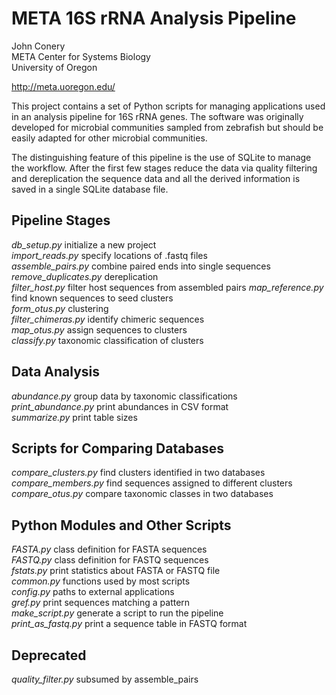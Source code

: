META 16S rRNA Analysis Pipeline
===============================

John Conery  
META Center for Systems Biology  
University of Oregon

http://meta.uoregon.edu/

This project contains a set of Python scripts for managing applications 
used in an analysis pipeline for 16S rRNA genes.  The software was 
originally developed for microbial communities sampled from zebrafish 
but should be easily adapted for other microbial communities.

The distinguishing feature of this pipeline is the use of SQLite to 
manage the workflow.  After the first few stages reduce the data via
quality filtering and dereplication the sequence data and all the
derived information is saved in a single SQLite database file.  

Pipeline Stages
---------------
*db_setup.py*             initialize a new project  
*import_reads.py*         specify locations of .fastq files  
*assemble_pairs.py*       combine paired ends into single sequences  
*remove_duplicates.py*    dereplication  
*filter_host.py*          filter host sequences from assembled pairs
*map_reference.py*        find known sequences to seed clusters  
*form_otus.py*            clustering  
*filter_chimeras.py*      identify chimeric sequences  
*map_otus.py*             assign sequences to clusters  
*classify.py*             taxonomic classification of clusters    

Data Analysis
-------------
*abundance.py*            group data by taxonomic classifications  
*print_abundance.py*      print abundances in CSV format  
*summarize.py*            print table sizes  

Scripts for Comparing Databases
-------------------------------
*compare_clusters.py*     find clusters identified in two databases  
*compare_members.py*      find sequences assigned to different clusters  
*compare_otus.py*         compare taxonomic classes in two databases  

Python Modules and Other Scripts 
--------------------------------
*FASTA.py*                class definition for FASTA sequences  
*FASTQ.py*                class definition for FASTQ sequences  
*fstats.py*               print statistics about FASTA or FASTQ file  
*common.py*               functions used by most scripts  
*config.py*               paths to external applications  
*gref.py*                 print sequences matching a pattern  
*make_script.py*          generate a script to run the pipeline  
*print_as_fastq.py*       print a sequence table in FASTQ format  

Deprecated
----------
*quality_filter.py*       subsumed by assemble_pairs  

